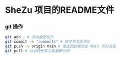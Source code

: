 # SheZu 项目的README文件

### git 操作

``` bash
git add . # 添加全部文件
git commit -m "comments" # 提交并添加评论
git push -u origin main # 推送到远程分支 main 为分支名
git pull # 从远程仓库拉取最新代码
```

